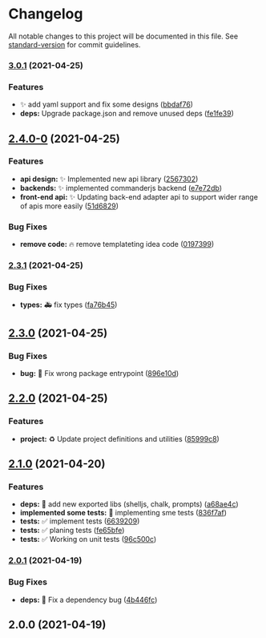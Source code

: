 # Changelog

All notable changes to this project will be documented in this file. See [standard-version](https://github.com/conventional-changelog/standard-version) for commit guidelines.

### [3.0.1](https://github.com/luciancaetano/scriptails/compare/v2.4.0-0...v3.0.1) (2021-04-25)


### Features

* :sparkles:  add yaml support and fix some designs ([bbdaf76](https://github.com/luciancaetano/scriptails/commit/bbdaf76e978987f5327e3f7bbaf8831988aadedc))
* **deps:** Upgrade package.json and remove unused deps ([fe1fe39](https://github.com/luciancaetano/scriptails/commit/fe1fe399b4783db46a5d390a971347d50c01495b))

## [2.4.0-0](https://github.com/luciancaetano/scriptails/compare/v2.3.1...v2.4.0-0) (2021-04-25)


### Features

* **api design:** :sparkles:  Implemented new api library ([2567302](https://github.com/luciancaetano/scriptails/commit/256730202b77acd6549827cd732e303f36b717c2))
* **backends:** :sparkles:  implemented commanderjs backend ([e7e72db](https://github.com/luciancaetano/scriptails/commit/e7e72dbc449f159309c31656437fadfc0f5604e5))
* **front-end api:** :sparkles:  Updating back-end adapter api to support wider range of apis more easily ([51d6829](https://github.com/luciancaetano/scriptails/commit/51d68298bc6ce163fa650dc9a086cf3899cd0ee2))


### Bug Fixes

* **remove code:** :fire:  remove templateting idea code ([0197399](https://github.com/luciancaetano/scriptails/commit/0197399835440939ce7ef01ab9d3df1bd3452218))

### [2.3.1](https://github.com/luciancaetano/scriptails/compare/v2.3.0...v2.3.1) (2021-04-25)


### Bug Fixes

* **types:** :ambulance:  fix types ([fa76b45](https://github.com/luciancaetano/scriptails/commit/fa76b45532dc58aed3e5af3538656f9b14a95eaf))

## [2.3.0](https://github.com/luciancaetano/scriptails/compare/v2.2.0...v2.3.0) (2021-04-25)


### Bug Fixes

* **bug:** :bug:  Fix wrong package entrypoint ([896e10d](https://github.com/luciancaetano/scriptails/commit/896e10de83dae6c91f148d58cc41c00fc7418f19))

## [2.2.0](https://github.com/luciancaetano/scriptails/compare/v2.1.0...v2.2.0) (2021-04-25)


### Features

* **project:** :recycle:  Update project definitions and utilities ([85999c8](https://github.com/luciancaetano/scriptails/commit/85999c858c1416635b405a5a8cf630150c03c3f4))

## [2.1.0](https://github.com/luciancaetano/scriptails/compare/v2.0.1...v2.1.0) (2021-04-20)


### Features

* **deps:** :art:  add new exported libs (shelljs, chalk, prompts) ([a68ae4c](https://github.com/luciancaetano/scriptails/commit/a68ae4ccb588ff4fc8afab2e216dbbb758cd97c7))
* **implemented some tests:** :construction:  implementing sme tests ([836f7af](https://github.com/luciancaetano/scriptails/commit/836f7afa13d6da2bc4e4788cf209878cb54dceb2))
* **tests:** :white_check_mark:  implement tests ([6639209](https://github.com/luciancaetano/scriptails/commit/6639209d6237ba0cf3c30d823ba782567a151d8c))
* **tests:** :white_check_mark:  planing tests ([fe65bfe](https://github.com/luciancaetano/scriptails/commit/fe65bfea44da3c8ffc889030962110b0f2331b70))
* **tests:** :white_check_mark:  Working on unit tests ([96c500c](https://github.com/luciancaetano/scriptails/commit/96c500c070fa4a139ef4b2a725bafd9e8b3d1d4b))

### [2.0.1](https://github.com/luciancaetano/scriptails/compare/v2.0.0...v2.0.1) (2021-04-19)


### Bug Fixes

* **deps:** :bug:  Fix a dependency bug ([4b446fc](https://github.com/luciancaetano/scriptails/commit/4b446fcc6e94d7711d0f7cae21cd1f9eac73faf2))

## 2.0.0 (2021-04-19)
